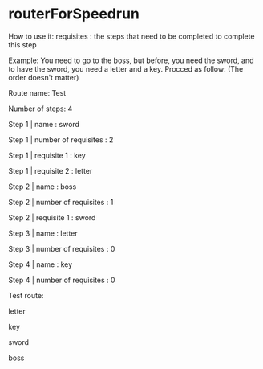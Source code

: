 # routerForSpeedrun
How to use it:
requisites : the steps that need to be completed to complete this step

Example:
You need to go to the boss, but before, you need the sword, and to have the sword, you need a letter and a key. Procced as follow:
(The order doesn't matter)

Route name: Test

Number of steps: 4

Step 1 | name : sword

Step 1 | number of requisites : 2

Step 1 | requisite 1 : key

Step 1 | requisite 2 : letter


Step 2 | name : boss

Step 2 | number of requisites : 1

Step 2 | requisite 1 : sword


Step 3 | name : letter

Step 3 | number of requisites : 0


Step 4 | name : key

Step 4 | number of requisites : 0


Test route:

letter

key

sword

boss
